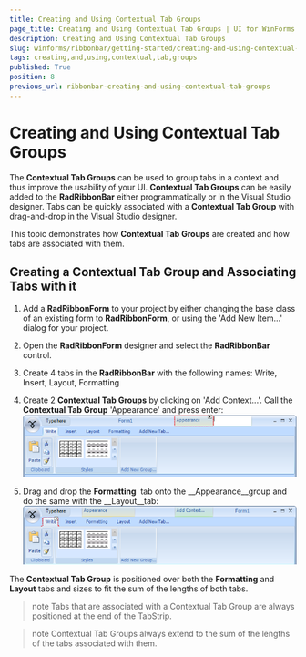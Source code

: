 ```yaml
---
title: Creating and Using Contextual Tab Groups
page_title: Creating and Using Contextual Tab Groups | UI for WinForms Documentation
description: Creating and Using Contextual Tab Groups
slug: winforms/ribbonbar/getting-started/creating-and-using-contextual-tab-groups
tags: creating,and,using,contextual,tab,groups
published: True
position: 8
previous_url: ribbonbar-creating-and-using-contextual-tab-groups
---
```


# Creating and Using Contextual Tab Groups

The __Contextual Tab Groups__ can be used to group tabs in a context and thus improve the usability of your UI. __Contextual Tab Groups__ can be easily added to the __RadRibbonBar__ either programmatically or in the Visual Studio designer. Tabs can be quickly associated with a __Contextual Tab Group__ with drag-and-drop in the Visual Studio designer.

This topic demonstrates how __Contextual Tab Groups__ are created and how tabs are associated with them.

## Creating a Contextual Tab Group and Associating Tabs with it

1. Add a __RadRibbonForm__ to your project by either changing the base class of an existing form to __RadRibbonForm__, or using the 'Add New Item...' dialog for your project.

2. Open the __RadRibbonForm__ designer and select the __RadRibbonBar__ control.

3. Create 4 tabs in the __RadRibbonBar__ with the following names: Write, Insert, Layout, Formatting

4. Create 2 __Contextual Tab Groups__ by clicking on 'Add Context...'. Call the __Contextual Tab Group__ 'Appearance' and press enter:![ribbonbar-creating-and-using-contextual-tab-groups 001](images/ribbonbar-creating-and-using-contextual-tab-groups001.png)

5. Drag and drop the __Formatting__  tab onto the __Appearance__group and do the same with the __Layout__tab:![ribbonbar-creating-and-using-contextual-tab-groups 002](images/ribbonbar-creating-and-using-contextual-tab-groups002.png)

The __Contextual Tab Group__ is positioned over both the __Formatting__ and __Layout__ tabs and sizes to fit the sum of the lengths of both tabs.

>note Tabs that are associated with a Contextual Tab Group are always positioned at the end of the TabStrip.
>

>note Contextual Tab Groups always extend to the sum of the lengths of the tabs associated with them.
>
